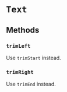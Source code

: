 # `Text`

## Methods

### `trimLeft`

Use `trimStart` instead.

### `trimRight`

Use `trimEnd` instead.
